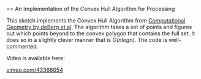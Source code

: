 == An Implementation of the Convex Hull Algorithm for Processing

This sketch implements the Convex Hull Algorithm from [Computational Geometry by deBerg et al](http://www.amazon.com/Computational-Geometry-Algorithms-Applications-Edition/dp/3540656200/ideasfordozens-20). The algorithm takes a set of points and figures out which points beyond to the convex polygon that contains the full set. It does so in a slightly clever manner that is *O(nlogn)*. The code is well-commented.

Video is available here:

[vimeo.com/43366054](https://vimeo.com/43366054)